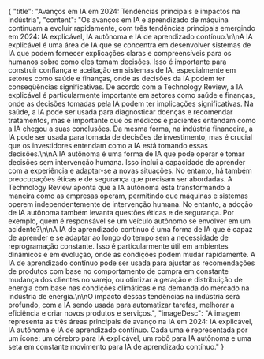 {
"title": "Avanços em IA em 2024: Tendências principais e impactos na indústria",
"content": "Os avanços em IA e aprendizado de máquina continuam a evoluir rapidamente, com três tendências principais emergindo em 2024: IA explicável, IA autônoma e IA de aprendizado contínuo.\n\nA IA explicável é uma área de IA que se concentra em desenvolver sistemas de IA que podem fornecer explicações claras e compreensíveis para os humanos sobre como eles tomam decisões. Isso é importante para construir confiança e aceitação em sistemas de IA, especialmente em setores como saúde e finanças, onde as decisões da IA podem ter conseqüências significativas. De acordo com a Technology Review, a IA explicável é particularmente importante em setores como saúde e finanças, onde as decisões tomadas pela IA podem ter implicações significativas. Na saúde, a IA pode ser usada para diagnosticar doenças e recomendar tratamentos, mas é importante que os médicos e pacientes entendam como a IA chegou a suas conclusões. Da mesma forma, na indústria financeira, a IA pode ser usada para tomada de decisões de investimento, mas é crucial que os investidores entendam como a IA está tomando essas decisões.\n\nA IA autônoma é uma forma de IA que pode operar e tomar decisões sem intervenção humana. Isso inclui a capacidade de aprender com a experiência e adaptar-se a novas situações. No entanto, há também preocupações éticas e de segurança que precisam ser abordadas. A Technology Review aponta que a IA autônoma está transformando a maneira como as empresas operam, permitindo que máquinas e sistemas operem independentemente de intervenção humana. No entanto, a adoção de IA autônoma também levanta questões éticas e de segurança. Por exemplo, quem é responsável se um veículo autônomo se envolver em um acidente?\n\nA IA de aprendizado contínuo é uma forma de IA que é capaz de aprender e se adaptar ao longo do tempo sem a necessidade de reprogramação constante. Isso é particularmente útil em ambientes dinâmicos e em evolução, onde as condições podem mudar rapidamente. A IA de aprendizado contínuo pode ser usada para ajustar as recomendações de produtos com base no comportamento de compra em constante mudança dos clientes no varejo, ou otimizar a geração e distribuição de energia com base nas condições climáticas e na demanda do mercado na indústria de energia.\n\nO impacto dessas tendências na indústria será profundo, com a IA sendo usada para automatizar tarefas, melhorar a eficiência e criar novos produtos e serviços.",
"imageDesc": "A imagem representa as três áreas principais de avanço na IA em 2024: IA explicável, IA autônoma e IA de aprendizado contínuo. Cada uma é representada por um ícone: um cérebro para IA explicável, um robô para IA autônoma e uma seta em constante movimento para IA de aprendizado contínuo."
}